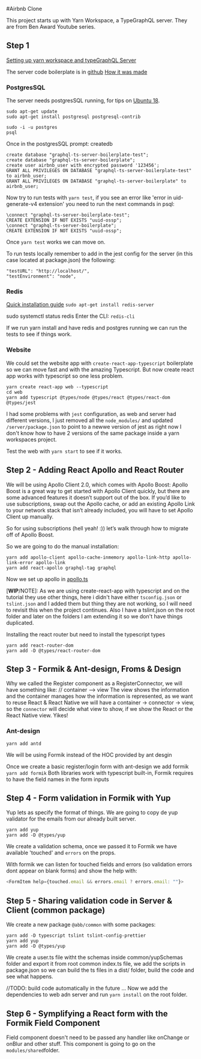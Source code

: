 #Airbnb Clone

This project starts up with Yarn Workspace, a TypeGraphQL server. They are from Ben Award Youtube series.

## Step 1
[Setting up yarn workspace and typeGraphQL Server](https://www.youtube.com/watch?v=gsaPh7-YA9Q&index=3&list=PLN3n1USn4xlnfJIQBa6bBjjiECnk6zL6s)

The server code boilerplate is in [github](https://github.com/benawad/graphql-ts-server-boilerplate)
[How it was made](https://www.youtube.com/playlist?list=PLN3n1USn4xlky9uj6wOhfsPez7KZOqm2V)

### PostgresSQL
The server needs postgresSQL running, for tips on [Ubuntu 18](https://www.digitalocean.com/community/tutorials/how-to-install-and-use-postgresql-on-ubuntu-16-04).

```
sudo apt-get update
sudo apt-get install postgresql postgresql-contrib

sudo -i -u postgres
psql
```

Once in the postgresSQL prompt: createdb

```
create database "graphql-ts-server-boilerplate-test";
create database "graphql-ts-server-boilerplate";
create user airbnb_user with encrypted password '123456';
GRANT ALL PRIVILEGES ON DATABASE "graphql-ts-server-boilerplate-test" to airbnb_user;
GRANT ALL PRIVILEGES ON DATABASE "graphql-ts-server-boilerplate" to airbnb_user;
```

Now try to run tests with `yarn test`, if you see an error like 'error in uid-generate-v4 extension' you need to run the next commands in psql:

```
\connect "graphql-ts-server-boilerplate-test";
CREATE EXTENSION IF NOT EXISTS "uuid-ossp";
\connect "graphql-ts-server-boilerplate";
CREATE EXTENSION IF NOT EXISTS "uuid-ossp";
```

Once ```yarn test``` works we can move on.

To run tests locally remember to add in the jest config for the server (in this case located at package.json) the following:

```
"testURL": "http://localhost/",
"testEnvironment": "node",
```


### Redis
[Quick installation guide](https://tecadmin.net/install-redis-ubuntu/)
```sudo apt-get install redis-server```

sudo systemctl status redis
Enter the CLI: ```redis-cli```

If we run yarn install and have redis and postgres running we can run the tests to see if things work.


### Website
We could set the website app with `create-react-app-typescript` boilerplate so we can move fast and with the amazing Typescript.
But now create react app works with typescript so one less problem.

```
yarn create react-app web --typescript
cd web
yarn add typescript @types/node @types/react @types/react-dom @types/jest
```

I had some problems with `jest` configuration, as web and server had different versions, I just removed all the `node_modules/` and updated `/server/package.json` to point to a newwe version of jest as right now I don't know how to have 2 versions of the same package inside a yarn workspaces project.

Test the web with `yarn start` to see if it works.


## Step 2 - Adding React Apollo and React Router

We will be using Apollo Client 2.0, which comes with Apollo Boost:
Apollo Boost is a great way to get started with Apollo Client quickly, but there are some advanced features it doesn’t support out of the box. If you’d like to use subscriptions, swap out the Apollo cache, or add an existing Apollo Link to your network stack that isn’t already included, you will have to set Apollo Client up manually.

So for using subscriptions (hell yeah! :)) let’s walk through how to migrate off of Apollo Boost.

So we are going to do the manual installation:
```
yarn add apollo-client apollo-cache-inmemory apollo-link-http apollo-link-error apollo-link
yarn add react-apollo graphql-tag graphql
```

Now we set up apollo in [apollo.ts](/packages/web/src/apollo.ts)

[**WIP**/NOTE]: As we are using create-react-app with typescript and on the tutorial they use other things, here i didn't have either `tsconfig.json` or `tslint.json` and I added them but thing they are not working, so I will need to revisit this when the project continues.
Also I have a tslint.json on the root folder and later on the folders I am extending it so we don't have things duplicated.

Installing the react router but need to install the typescript types

```
yarn add react-router-dom
yarn add -D @types/react-router-dom
```


## Step 3 - Formik & Ant-design, Froms & Design

Why we called the Register component as a RegisterConnector, we will have something like:
// container --> view
The view shows the information and the container manages how the information is represented, as we want to reuse React & React Native we will have a container -> connector -> view, so the `connector` will decide what view to show, if we show the React or the React Native view. Yikes!


### Ant-design

```yarn add antd```

We will be using Formik instead of the HOC provided by ant desgin

Once we create a basic register/login form with ant-design we add formik ```yarn add formik```
Both libraries work with typescript built-in, Formik requires to have the field names in the form inputs

## Step 4 - Form validation in Formik with Yup
Yup lets as specify the format of things.
We are going to copy de yup validator for the emails from our already built server.

```
yarn add yup
yarn add -D @types/yup
```
We create a validation schema, once we passed it to Formik we have available 'touched'  and `errors` on the props.

With formik we can listen for touched fields and errors (so validation errors dont appear on blank forms) and show the
help with:

```javascript
<FormItem help={touched.email && errors.email ? errors.email: ""}>
```

## Step 5 - Sharing validation code in Server & Client (common package)
We create a new package `@abb/common` with some packages:

```
yarn add -D typescript tslint tslint-config-prettier
yarn add yup
yarn add -D @types/yup
```

We create a user.ts file witht the schemas inside common/yupSchemas folder and export it from root common index.ts file, we add the scripts in package.json so we can build the ts files in a dist/ folder, build the code and see what happens.

//TODO: build code automatically in the future ...
Now we add the dependencies to web adn server and run ```yarn install``` on the root folder.

## Step 6 - Symplifying a React form with the Formik Field Component
Field component doesn't need to be passed any handler like onChange or onBlur and other stuff.
This component is going to go on the `modules/shared`folder.
